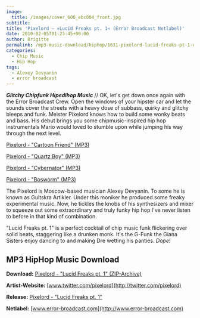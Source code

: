 ```yaml
---
image:
  title: /images/cover_600_ebc004_front.jpg
subtitle: 
title: 'Pixelord – »Lucid Freaks pt. 1« (Error Broadcast Netlabel)'
date: 2010-02-05T01:23:45+00:00
author: Brigitte
permalink: /mp3-music-download/hiphop/1631-pixelord-lucid-freaks-pt-1-error-broadcast-netlabel
categories:
  - Chip Music
  - Hip Hop
tags:
  - Alexey Devyanin
  - error broadcast
---
```

***Glitchy Chipfunk Hipedihop Music*** // OK, let's get down once again with the Error Broadcast Crew. Open the windows of your hipster car and let the sounds cover the streets with a heavy dose of subbass, quirky and glitchy bleeps and funk. Meister Pixelord knows how to build some wonky beats and bass. His debut brings you some chipmusic-inspired hip hop instrumentals Mario would loved to stumble upon while jumping his way through the next level.

<!--mp3links-->

  
[Pixelord - "Cartoon Friend" (MP3)](http://error-broadcast.com/releases/ebc004/ebc004_pixelord_01_cartoon_friend.mp3)
  
[Pixelord - "Quartz Boy" (MP3)](http://error-broadcast.com/releases/ebc004/ebc004_pixelord_02_quartz_boy.mp3)
  
[Pixelord - "Cybernator" (MP3)](http://error-broadcast.com/releases/ebc004/ebc004_pixelord_03_cybernator.mp3)
  
[Pixelord - "Bosworm" (MP3)](http://error-broadcast.com/releases/ebc004/ebc004_pixelord_04_boss_worm.mp3)
  
<!--mp3linksend-->

<!--more-->

The Pixelord is Moscow-based musician Alexey Devyanin. To some he is known as Gultskra Artikler. Under this moniker he produced some freaky experimental music. Now, he tickles the knobs of his synthesizers and mixer to squeeze out some extraordinary and truly funky hip hop I've never listen to before in that kind of combination.

"Lucid Freaks pt. 1" is a perfect cocktail of chip music funk flickering over solid beats, staggering like a drunken monk. It's the G-Funk the Giana Sisters enjoy dancing to and making Dre wetting his panties. _Dope!_

## MP3 HipHop Music Download

**Download:** [Pixelord - "Lucid Freaks pt. 1" (ZIP-Archive)](http://error-broadcast.com/index.php/catalog/show/release/ebc004/download/zip)
  
**Artist-Website:** [www.twitter.com/pixelord](http://twitter.com/pixelord)
  
**Release:** [Pixelord - "Lucid Freaks pt. 1"](http://error-broadcast.com/index.php/catalog/show/release/ebc004)
  
**Netlabel:** [www.error-broadcast.com](http://www.error-broadcast.com)